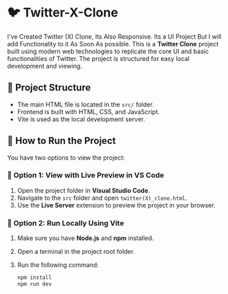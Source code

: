 # 🐦 Twitter-X-Clone
I've Created Twitter (X) Clone, Its Also Responsive. Its a UI Project But I will add Functionality to it As Soon As possible.
This is a **Twitter Clone** project built using modern web technologies to replicate the core UI and basic functionalities of Twitter. The project is structured for easy local development and viewing.

## 📁 Project Structure

- The main HTML file is located in the `src/` folder.
- Frontend is built with HTML, CSS, and JavaScript.
- Vite is used as the local development server.

## 🚀 How to Run the Project

You have two options to view the project:

### 🔹 Option 1: View with Live Preview in VS Code

1. Open the project folder in **Visual Studio Code**.
2. Navigate to the `src` folder and open `twitter(X)_clone.html`.
3. Use the **Live Server** extension to preview the project in your browser.

### 🔹 Option 2: Run Locally Using Vite

1. Make sure you have **Node.js** and **npm** installed.
2. Open a terminal in the project root folder.
3. Run the following command:

   ```bash
   npm install
   npm run dev
